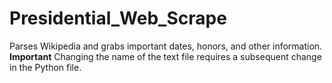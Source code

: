 # Presidential_Web_Scrape
Parses Wikipedia and grabs important dates, honors, and other information. 
******Important******
Changing the name of the text file requires a subsequent change in the Python file.
